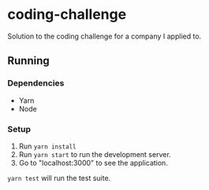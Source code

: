 # coding-challenge
Solution to the coding challenge for a company I applied to.

## Running
### Dependencies
- Yarn
- Node

### Setup
1. Run `yarn install`
2. Run `yarn start` to run the development server.
3. Go to "localhost:3000" to see the application.

`yarn test` will run the test suite.

